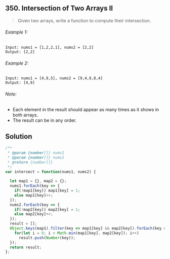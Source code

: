 ## 350. Intersection of Two Arrays II

> Given two arrays, write a function to compute their intersection.

###### Example 1:
```
Input: nums1 = [1,2,2,1], nums2 = [2,2]
Output: [2,2]
```
###### Example 2:
```
Input: nums1 = [4,9,5], nums2 = [9,4,9,8,4]
Output: [4,9]
```
###### Note:
- Each element in the result should appear as many times as it shows in both arrays.
- The result can be in any order.

## Solution

```javascript
/**
 * @param {number[]} nums1
 * @param {number[]} nums2
 * @return {number[]}
 */
var intersect = function(nums1, nums2) {
  
  let map1 = {}, map2 = {};
  nums1.forEach(key => {
    if(!map1[key]) map1[key] = 1;
    else map1[key]++;
  });
  nums2.forEach(key => {
    if(!map2[key]) map2[key] = 1;
    else map2[key]++;
  });
  result = [];
  Object.keys(map1).filter(key => map1[key] && map2[key]).forEach(key => {
    for(let i = 0; i < Math.min(map1[key], map2[key]); i++)
      result.push(Number(key));
  });
  return result;
};
```
